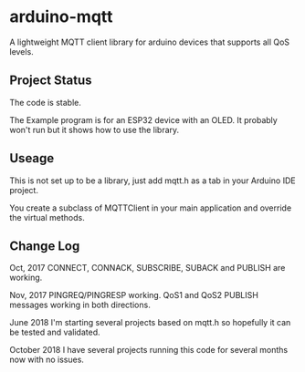 # arduino-mqtt
A lightweight MQTT client library for arduino devices that supports all QoS levels. 

## Project Status

The code is stable.

The Example program is for an ESP32 device with an OLED. It probably won't run but it shows how to use the library.

## Useage

This is not set up to be a library, just add mqtt.h as a tab in your Arduino IDE project. 

You create a subclass of MQTTClient in your main application and override the virtual methods.

## Change Log

Oct, 2017 CONNECT, CONNACK, SUBSCRIBE, SUBACK and PUBLISH are working.

Nov, 2017 PINGREQ/PINGRESP working.  QoS1 and QoS2 PUBLISH messages working in both directions.

June 2018 I'm starting several projects based on mqtt.h so hopefully it can be tested and validated.

October 2018 I have several projects running this code for several months now with no issues.
